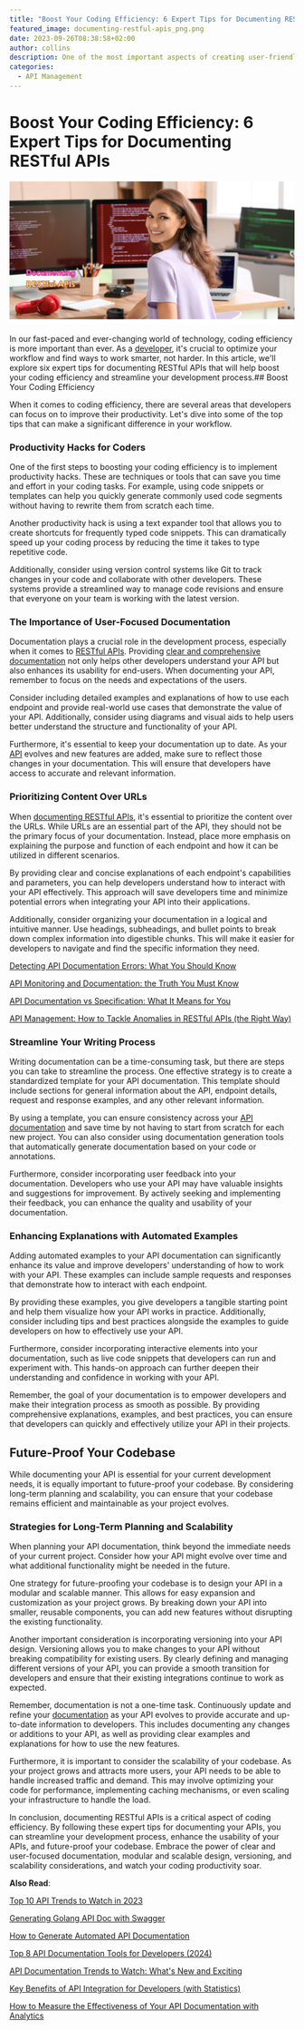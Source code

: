 ```yaml
---
title: "Boost Your Coding Efficiency: 6 Expert Tips for Documenting RESTful APIs"
featured_image: documenting-restful-apis_png.png
date: 2023-09-26T08:38:58+02:00
author: collins
description: One of the most important aspects of creating user-friendly static REST API documentation is ensuring that the navigation is intuitive and easy to use
categories:
  - API Management
---
```


# Boost Your Coding Efficiency: 6 Expert Tips for Documenting RESTful APIs

![Documenting RESTful APIs](./documenting-restful-apis_png.png)

In our fast-paced and ever-changing world of technology, coding efficiency is more important than ever. As a [developer](https://apitoolkit.io/blog/top-8-api-documentation-tools-for-developers/), it's crucial to optimize your workflow and find ways to work smarter, not harder. In this article, we'll explore six expert tips for documenting RESTful APIs that will help boost your coding efficiency and streamline your development process.## Boost Your Coding Efficiency

When it comes to coding efficiency, there are several areas that developers can focus on to improve their productivity. Let's dive into some of the top tips that can make a significant difference in your workflow.

### Productivity Hacks for Coders

One of the first steps to boosting your coding efficiency is to implement productivity hacks. These are techniques or tools that can save you time and effort in your coding tasks. For example, using code snippets or templates can help you quickly generate commonly used code segments without having to rewrite them from scratch each time.

Another productivity hack is using a text expander tool that allows you to create shortcuts for frequently typed code snippets. This can dramatically speed up your coding process by reducing the time it takes to type repetitive code.

Additionally, consider using version control systems like Git to track changes in your code and collaborate with other developers. These systems provide a streamlined way to manage code revisions and ensure that everyone on your team is working with the latest version.

### The Importance of User-Focused Documentation

Documentation plays a crucial role in the development process, especially when it comes to [RESTful APIs](https://apitoolkit.io/blog/rest-api-workflow/). Providing [clear and comprehensive documentation](https://apitoolkit.io/blog/how-to-write-api-docs/) not only helps other developers understand your API but also enhances its usability for end-users. When documenting your API, remember to focus on the needs and expectations of the users.

Consider including detailed examples and explanations of how to use each endpoint and provide real-world use cases that demonstrate the value of your API. Additionally, consider using diagrams and visual aids to help users better understand the structure and functionality of your API.

Furthermore, it's essential to keep your documentation up to date. As your [API](https://apitoolkit.io/blog/api-downtime/) evolves and new features are added, make sure to reflect those changes in your documentation. This will ensure that developers have access to accurate and relevant information.

### Prioritizing Content Over URLs

When [documenting RESTful APIs](https://apitoolkit.io/blog/how-to-generate-automated-api-documentation/), it's essential to prioritize the content over the URLs. While URLs are an essential part of the API, they should not be the primary focus of your documentation. Instead, place more emphasis on explaining the purpose and function of each endpoint and how it can be utilized in different scenarios.

By providing clear and concise explanations of each endpoint's capabilities and parameters, you can help developers understand how to interact with your API effectively. This approach will save developers time and minimize potential errors when integrating your API into their applications.

Additionally, consider organizing your documentation in a logical and intuitive manner. Use headings, subheadings, and bullet points to break down complex information into digestible chunks. This will make it easier for developers to navigate and find the specific information they need.

[Detecting API Documentation Errors: What You Should Know](https://apitoolkit.io/blog/detecting-api-documentation-errors/)

[API Monitoring and Documentation: the Truth You Must Know](https://apitoolkit.io/blog/api-documentation-and-observability-the-truth-you-must-know/)

[API Documentation vs Specification: What It Means for You](https://apitoolkit.io/blog/api-documentation-vs-api-specification/)

[API Management: How to Tackle Anomalies in RESTful APIs (the Right Way)](https://apitoolkit.io/blog/anomalies-in-restful-apis/)

### Streamline Your Writing Process

Writing documentation can be a time-consuming task, but there are steps you can take to streamline the process. One effective strategy is to create a standardized template for your API documentation. This template should include sections for general information about the API, endpoint details, request and response examples, and any other relevant information.

By using a template, you can ensure consistency across your [API documentation](https://apitoolkit.io/blog/api-documentation-trends-to-watch/) and save time by not having to start from scratch for each new project. You can also consider using documentation generation tools that automatically generate documentation based on your code or annotations.

Furthermore, consider incorporating user feedback into your documentation. Developers who use your API may have valuable insights and suggestions for improvement. By actively seeking and implementing their feedback, you can enhance the quality and usability of your documentation.

### Enhancing Explanations with Automated Examples

Adding automated examples to your API documentation can significantly enhance its value and improve developers' understanding of how to work with your API. These examples can include sample requests and responses that demonstrate how to interact with each endpoint.

By providing these examples, you give developers a tangible starting point and help them visualize how your API works in practice. Additionally, consider including tips and best practices alongside the examples to guide developers on how to effectively use your API.

Furthermore, consider incorporating interactive elements into your documentation, such as live code snippets that developers can run and experiment with. This hands-on approach can further deepen their understanding and confidence in working with your API.

Remember, the goal of your documentation is to empower developers and make their integration process as smooth as possible. By providing comprehensive explanations, examples, and best practices, you can ensure that developers can quickly and effectively utilize your API in their projects.

## Future-Proof Your Codebase

While documenting your API is essential for your current development needs, it is equally important to future-proof your codebase. By considering long-term planning and scalability, you can ensure that your codebase remains efficient and maintainable as your project evolves.

### Strategies for Long-Term Planning and Scalability

When planning your API documentation, think beyond the immediate needs of your current project. Consider how your API might evolve over time and what additional functionality might be needed in the future.

One strategy for future-proofing your codebase is to design your API in a modular and scalable manner. This allows for easy expansion and customization as your project grows. By breaking down your API into smaller, reusable components, you can add new features without disrupting the existing functionality.

Another important consideration is incorporating versioning into your API design. Versioning allows you to make changes to your API without breaking compatibility for existing users. By clearly defining and managing different versions of your API, you can provide a smooth transition for developers and ensure that their existing integrations continue to work as expected.

Remember, documentation is not a one-time task. Continuously update and refine your [documentation](https://apitoolkit.io/blog/detecting-api-documentation-errors/) as your API evolves to provide accurate and up-to-date information to developers. This includes documenting any changes or additions to your API, as well as providing clear examples and explanations for how to use the new features.

Furthermore, it is important to consider the scalability of your codebase. As your project grows and attracts more users, your API needs to be able to handle increased traffic and demand. This may involve optimizing your code for performance, implementing caching mechanisms, or even scaling your infrastructure to handle the load.

In conclusion, documenting RESTful APIs is a critical aspect of coding efficiency. By following these expert tips for documenting your APIs, you can streamline your development process, enhance the usability of your APIs, and future-proof your codebase. Embrace the power of clear and user-focused documentation, modular and scalable design, versioning, and scalability considerations, and watch your coding productivity soar.

**Also Read**:

[Top 10 API Trends to Watch in 2023](https://apitoolkit.io/blog/api-trends/)

[Generating Golang API Doc with Swagger](https://apitoolkit.io/blog/generating-golangdoc/)

[How to Generate Automated API Documentation](https://apitoolkit.io/blog/how-to-generate-automated-api-documentation/)

[Top 8 API Documentation Tools for Developers (2024)](https://apitoolkit.io/blog/top-8-api-documentation-tools-for-developers/)

[API Documentation Trends to Watch: What's New and Exciting](https://apitoolkit.io/blog/api-documentation-trends-to-watch/)

[Key Benefits of API Integration for Developers (with Statistics)](https://apitoolkit.io/blog/benefits-of-api-integration/)

[How to Measure the Effectiveness of Your API Documentation with Analytics](https://apitoolkit.io/blog/api-documentation-with-analytics/)

